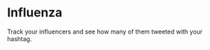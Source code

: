 **Influenza**
===================

Track your influencers and see how many of them tweeted with your hashtag.